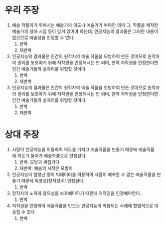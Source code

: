 # 우리 주장
1. 예술 작품이기 위해서는 예술가의 의도나 예술가가 부여한 의미 그, 작품을 제작한 예술가의 생애 시점 등이 담겨 있어야 하는데, 인공지능의 결과물은 그러한 내용이 없으므로 예술성을 인정할 수 없다.
	1. 반박
	2. 재반박
2. 인공지능의 결과물은 인간의 원작자의 예술 작품을 모방하여 만든 것이므로 원작자 의 권리를 보호하기 위해 저작권을 인정해서는 안 되며, 만약 저작권을 인정한다면 인간 예술가들의 설자리를 위협할 것이다.
	1. 반박
	2. 재반박
3. 인공지능의 결과물은 인간의 원작자의 예술 작품을 모방하여 만든 것이므로 원작자 의 권리를 보호하기 위해 저작권을 인정해서는 안 되며, 만약 저작권을 인정한다면 인간 예술가들의 설자리를 위협할 것이다.
	1. 반박
	2. 재반박
# 상대 주장
1. 사람이 인공지능을 이용하여 의도를 가지고 예술작품을 만들기 때문에 예술작품에 의도가 들어가 예술작품으로 인정된다.
	1. 반박: 모방과 짜집기다
	2. 재반박: 예술의 시작은 모방이
2. 인공지능이 엄청난 양의 빅데이터를 이용하여 사람이 예측할 수 없는 예술작품을 만들기 때문에 독창성(창작성)이 인정된다.
	1. 반박
3. 창작자의 노력과 창의성을 보호해야하기 때문에 저작권을 인정해야한다.
	1. 반박
4. 저작권을 인정해야 예술작품을 만드는 인공지능이 악용되는 사례에 합법적으로 대응할 수 있다
	1. 반박

